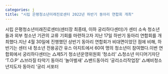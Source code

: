 ```yaml
---
categories: j
title: "시립 은평청소년미래진로센터 2022년 하반기 동아리 연합회 개최"
---
```

시립 은평청소년미래진로센터(센터장 최종태, 이하 궁리하다센터)가 센터 소속 청소년들과 외부 청소년 기관의 교류 기회를 마련하고자 지난 17일 하반기 동아리 연합회를 개최했다.지난 4월 30일에 진행했던 상반기 동아리 연합회가 비대면이었던 점에 비해, 하반기는 센터 내 청소년 전용공간 유스 아지트에서 60여 명의 청소년이 참여했다.이번 연합회에서 궁리하다센터는 △제5기 청소년운영위원회 ‘청소리’ △청소년 미디어기자단 ‘T.O.P’ △브라질 타악기 동아리 ‘놀아벌새’ △밴드동아리 ‘궁리소리작업장’ △예비청소년지도자 동아리 ‘궁리 서포터